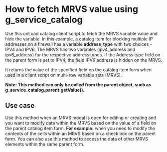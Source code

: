 # How to fetch MRVS value using g_service_catalog

Use this onLoad catalog client script to fetch the MRVS variable value and hide the variable.  In this example, a catalog item for blocking multiple IP addresses on a firewall has a variable **address_type** with two choices - IPV4 and IPV6. The MRVS has two variables (ipv4_address and ipv6_address) for the respective address types. If the Address type field on the parent form is set to IPV4, the field IPV6 address is hidden on the MRVS.

It returns the value of the specified field on the catalog item form when used in a client script on multi-row variable sets (MRVS).

**Note: This method can only be called from the parent object, such as g_service_catalog.parent.getValue().**

## Use case

Use this method when an MRVS modal is open for editing or creating and you want to modify data within the MRVS based on the value of a field on the parent catalog item form. 
**For example:** when you need to modify the contents of the cells within an MRVS based on a check box on the parent form. You can also use this method to access the data of other MRVS elements within the same parent form.
